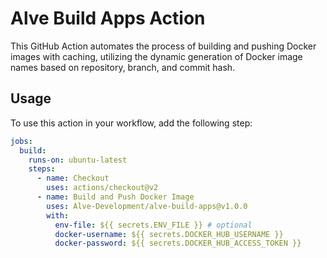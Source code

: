 # Alve Build Apps Action

This GitHub Action automates the process of building and pushing Docker images with caching, utilizing the dynamic generation of Docker image names based on repository, branch, and commit hash.

## Usage

To use this action in your workflow, add the following step:

```yaml
jobs:
  build:
    runs-on: ubuntu-latest
    steps:
      - name: Checkout
        uses: actions/checkout@v2
      - name: Build and Push Docker Image
        uses: Alve-Development/alve-build-apps@v1.0.0
        with:
          env-file: ${{ secrets.ENV_FILE }} # optional
          docker-username: ${{ secrets.DOCKER_HUB_USERNAME }}
          docker-password: ${{ secrets.DOCKER_HUB_ACCESS_TOKEN }}
```
